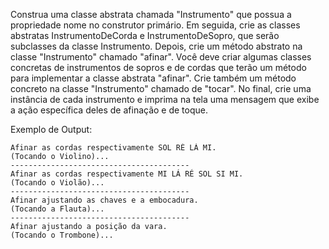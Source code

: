 Construa uma classe abstrata chamada "Instrumento" que possua a propriedade nome no construtor primário. Em seguida, crie as classes abstratas InstrumentoDeCorda e InstrumentoDeSopro, que serão subclasses da classe Instrumento. Depois, crie um método abstrato na classe "Instrumento" chamado "afinar". Você deve criar algumas classes concretas de instrumentos de sopros e de cordas que terão um método para implementar a classe abstrata "afinar". Crie também um método concreto na classe "Instrumento" chamado de "tocar". No final, crie uma instância de cada instrumento e imprima na tela uma mensagem que exibe a ação específica deles de afinação e de toque.

Exemplo de Output:
~~~
Afinar as cordas respectivamente SOL RÉ LÁ MI.
(Tocando o Violino)...
----------------------------------------
Afinar as cordas respectivamente MI LÁ RÉ SOL SI MI.
(Tocando o Violão)...
----------------------------------------
Afinar ajustando as chaves e a embocadura.
(Tocando a Flauta)...
----------------------------------------
Afinar ajustando a posição da vara.
(Tocando o Trombone)...
~~~